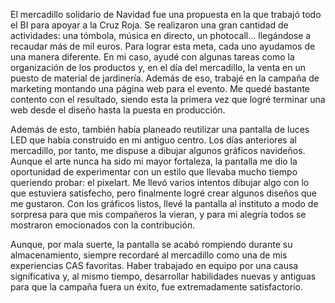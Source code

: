 El mercadillo solidario de Navidad fue una propuesta en la que trabajó todo el BI para apoyar a la Cruz Roja. Se realizaron una gran cantidad de actividades: una tómbola, música en directo, un photocall… llegándose a recaudar más de mil euros. Para lograr esta meta, cada uno ayudamos de una manera diferente. En mi caso, ayudé con algunas tareas como la organización de los productos y, en el día del mercadillo, la venta en un puesto de material de jardinería. Además de eso, trabajé en la campaña de marketing montando una página web para el evento. Me quedé bastante contento con el resultado, siendo esta la primera vez que logré terminar una web desde el diseño hasta la puesta en producción.

Además de esto, también había planeado reutilizar una pantalla de luces LED que había construido en mi antiguo centro. Los días anteriores al mercadillo, por tanto, me dispuse a dibujar algunos gráficos navideños. Aunque el arte nunca ha sido mi mayor fortaleza, la pantalla me dio la oportunidad de experimentar con un estilo que llevaba mucho tiempo queriendo probar: el pixelart. Me llevó varios intentos dibujar algo con lo que estuviera satisfecho, pero finalmente logré crear algunos diseños que me gustaron. Con los gráficos listos, llevé la pantalla al instituto a modo de sorpresa para que mis compañeros la vieran, y para mi alegría todos se mostraron emocionados con la contribución. 

Aunque, por mala suerte, la pantalla se acabó rompiendo durante su almacenamiento, siempre recordaré al mercadillo como una de mis experiencias CAS favoritas. Haber trabajado en equipo por una causa significativa y, al mismo tiempo, desarrollar habilidades nuevas y antiguas para que la campaña fuera un éxito, fue extremadamente satisfactorio.
